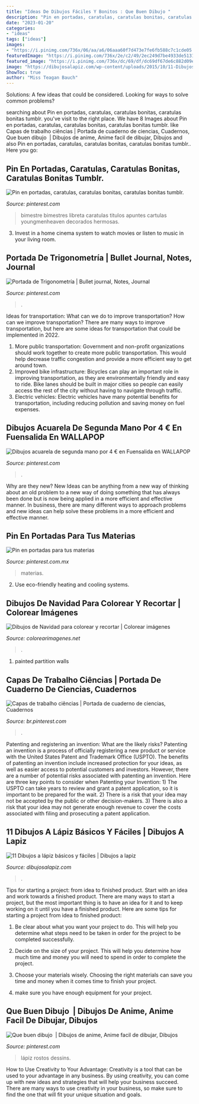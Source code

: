 ```yaml
---
title: "Ideas De Dibujos Fáciles Y Bonitos : Que Buen Dibujo ️"
description: "Pin en portadas, caratulas, caratulas bonitas, caratulas bonitas tumblr."
date: "2023-01-20"
categories:
- "ideas"
tags: ["ideas"]
images:
- "https://i.pinimg.com/736x/06/aa/a6/06aaa60f7d473e7fe6fb588c7c1cde05.jpg"
featuredImage: "https://i.pinimg.com/736x/2e/c2/49/2ec249d7be4933de51314a5050501415.jpg"
featured_image: "https://i.pinimg.com/736x/dc/69/df/dc69df67de6c882d09ed9b7ba6cf4790.jpg"
image: "https://dibujosalapiz.com/wp-content/uploads/2015/10/11-Dibujos-a-lápiz-básicos-y-fáciles-11.jpg"
ShowToc: true
author: "Miss Teagan Bauch"
---
```



Solutions: A few ideas that could be considered.
Looking for ways to solve common problems?

	

		
searching about Pin en portadas, caratulas, caratulas bonitas, caratulas bonitas tumblr. you've visit to the right place. We have 8 Images about Pin en portadas, caratulas, caratulas bonitas, caratulas bonitas tumblr. like Capas de trabalho ciências | Portada de cuaderno de ciencias, Cuadernos, Que buen dibujo ️ | Dibujos de anime, Anime facil de dibujar, Dibujos and also Pin en portadas, caratulas, caratulas bonitas, caratulas bonitas tumblr.. Here you go:
		
    
## Pin En Portadas, Caratulas, Caratulas Bonitas, Caratulas Bonitas Tumblr.

<img loading=lazy src="https://i.pinimg.com/736x/06/aa/a6/06aaa60f7d473e7fe6fb588c7c1cde05.jpg" onerror="this.onerror=null;this.src='https://tse4.mm.bing.net/th?id=OIP.NLHTEPGikFP81pwBU3EhrQHaJ3&amp;pid=15.1';" alt="Pin en portadas, caratulas, caratulas bonitas, caratulas bonitas tumblr.">

_Source: pinterest.com_

>bimestre bimestres libreta caratulas titulos apuntes cartulas youngmenheaven decorados hermosas. 

	

3. Invest in a home cinema system to watch movies or listen to music in your living room.

    
## Portada De Trigonometría | Bullet Journal, Notes, Journal

<img loading=lazy src="https://i.pinimg.com/736x/e1/60/5b/e1605b437807e4140d7da9cf7c4be845.jpg" onerror="this.onerror=null;this.src='https://tse1.mm.bing.net/th?id=OIP.KV_B3v4o0r4g2d2XpGJ7IgHaJ3&amp;pid=15.1';" alt="Portada de Trigonometría | Bullet journal, Notes, Journal">

_Source: pinterest.com_

>. 

	

Ideas for transportation: What can we do to improve transportation?
How can we improve transportation? 
There are many ways to improve transportation, but here are some ideas for transportation that could be implemented in 2022.

1. More public transportation: Government and non-profit organizations should work together to create more public transportation. This would help decrease traffic congestion and provide a more efficient way to get around town.
2. Improved bike infrastructure: Bicycles can play an important role in improving transportation, as they are environmentally friendly and easy to ride. Bike lanes should be built in major cities so people can easily access the rest of the city without having to navigate through traffic. 
3. Electric vehicles: Electric vehicles have many potential benefits for transportation, including reducing pollution and saving money on fuel expenses.

    
## Dibujos Acuarela De Segunda Mano Por 4 € En Fuensalida En WALLAPOP

<img loading=lazy src="https://i.pinimg.com/736x/33/a4/2f/33a42f1e95df9ec1cd594c028532458d.jpg" onerror="this.onerror=null;this.src='https://tse2.mm.bing.net/th?id=OIP.JFsPQgTW4FJzEahEUPvgLgHaNI&amp;pid=15.1';" alt="Dibujos acuarela de segunda mano por 4 € en Fuensalida en WALLAPOP">

_Source: pinterest.com_

>. 

	

Why are they new?
New Ideas can be anything from a new way of thinking about an old problem to a new way of doing something that has always been done but is now being applied in a more efficient and effective manner. In business, there are many different ways to approach problems and new ideas can help solve these problems in a more efficient and effective manner.

    
## Pin En Portadas Para Tus Materias

<img loading=lazy src="https://i.pinimg.com/736x/dc/69/df/dc69df67de6c882d09ed9b7ba6cf4790.jpg" onerror="this.onerror=null;this.src='https://tse2.mm.bing.net/th?id=OIP.BamT8Q0PYrI1vOKJQEjE-gHaI7&amp;pid=15.1';" alt="Pin en portadas para tus materias">

_Source: pinterest.com.mx_

>materias. 

	

2. Use eco-friendly heating and cooling systems.

    
## Dibujos De Navidad Para Colorear Y Recortar | Colorear Imágenes

<img loading=lazy src="https://colorearimagenes.net/wp-content/uploads/2014/12/dibujosnavideños.gif2_-465x658.gif" onerror="this.onerror=null;this.src='https://tse2.mm.bing.net/th?id=OIP.jJ4gD4NKp7-oGJhM8W9mMQAAAA&amp;pid=15.1';" alt="Dibujos de Navidad para colorear y recortar | Colorear imágenes">

_Source: colorearimagenes.net_

>. 

	

1. painted partition walls

    
## Capas De Trabalho Ciências | Portada De Cuaderno De Ciencias, Cuadernos

<img loading=lazy src="https://i.pinimg.com/736x/2e/c2/49/2ec249d7be4933de51314a5050501415.jpg" onerror="this.onerror=null;this.src='https://tse3.mm.bing.net/th?id=OIP.El5Sp-fB21dXHzuNgisu-QHaJ3&amp;pid=15.1';" alt="Capas de trabalho ciências | Portada de cuaderno de ciencias, Cuadernos">

_Source: br.pinterest.com_

>. 

	

Patenting and registering an invention: What are the likely risks?
Patenting an invention is a process of officially registering a new product or service with the United States Patent and Trademark Office (USPTO). The benefits of patenting an invention include increased protection for your ideas, as well as easier access to potential customers and investors. However, there are a number of potential risks associated with patenting an invention. Here are three key points to consider when Patenting your Invention: 1) The USPTO can take years to review and grant a patent application, so it is important to be prepared for the wait. 2) There is a risk that your idea may not be accepted by the public or other decision-makers. 3) There is also a risk that your idea may not generate enough revenue to cover the costs associated with filing and prosecuting a patent application.

    
## 11 Dibujos A Lápiz Básicos Y Fáciles | Dibujos A Lapiz

<img loading=lazy src="https://dibujosalapiz.com/wp-content/uploads/2015/10/11-Dibujos-a-lápiz-básicos-y-fáciles-11.jpg" onerror="this.onerror=null;this.src='https://tse4.mm.bing.net/th?id=OIP.JpdtQOAqGoi5x4-u4u3sygHaFj&amp;pid=15.1';" alt="11 Dibujos a lápiz básicos y fáciles | Dibujos a lapiz">

_Source: dibujosalapiz.com_

>. 

	

Tips for starting a project: from idea to finished product.
Start with an idea and work towards a finished product. There are many ways to start a project, but the most important thing is to have an idea for it and to keep working on it until you have a finished product. Here are some tips for starting a project from idea to finished product: 
1. Be clear about what you want your project to do. This will help you determine what steps need to be taken in order for the project to be completed successfully. 

2. Decide on the size of your project. This will help you determine how much time and money you will need to spend in order to complete the project. 

3. Choose your materials wisely. Choosing the right materials can save you time and money when it comes time to finish your project. 

4. make sure you have enough equipment for your project.

    
## Que Buen Dibujo ️ | Dibujos De Anime, Anime Facil De Dibujar, Dibujos

<img loading=lazy src="https://i.pinimg.com/736x/9c/b9/80/9cb980e9a2dfb0bd7a61c1715553eebc.jpg" onerror="this.onerror=null;this.src='https://tse1.mm.bing.net/th?id=OIP.RJgDiUK-_RcMs9_rBgPoFQHaNK&amp;pid=15.1';" alt="Que buen dibujo ️ | Dibujos de anime, Anime facil de dibujar, Dibujos">

_Source: pinterest.com_

>lápiz rostos dessins. 

	

How to Use Creativity to Your Advantage:
Creativity is a tool that can be used to your advantage in any business. By using creativity, you can come up with new ideas and strategies that will help your business succeed. There are many ways to use creativity in your business, so make sure to find the one that will fit your unique situation and goals.

